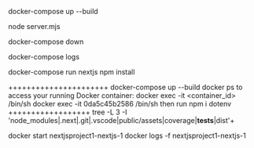 
docker-compose up --build

node server.mjs

docker-compose down

docker-compose logs

docker-compose run nextjs npm install

++++++++++++++++++++++
docker-compose up --build
docker ps
to access your running Docker container:
docker exec -it <container_id> /bin/sh
docker exec -it 0da5c45b2586 /bin/sh
then run 
npm i dotenv
++++++++++++++++++
tree -L 3 -I 'node_modules|.next|.git|.vscode|public/assets|coverage|__tests__|dist'+

docker start nextjsproject1-nextjs-1
docker logs -f nextjsproject1-nextjs-1
